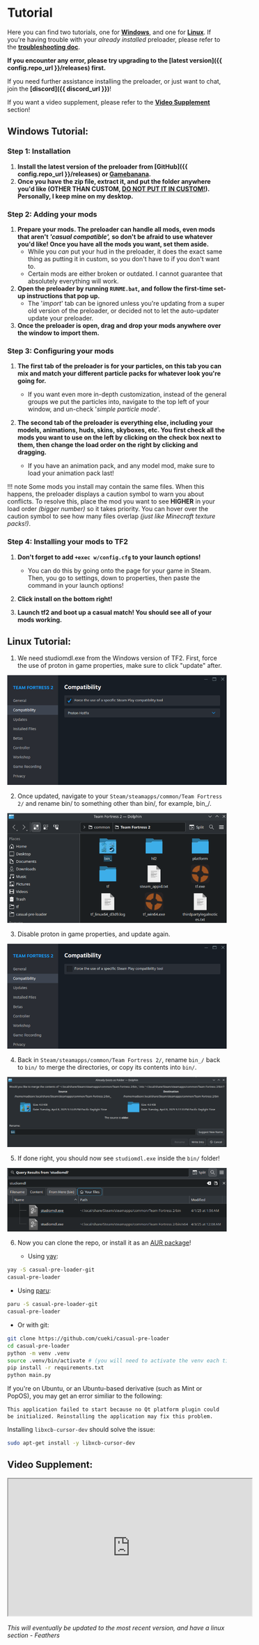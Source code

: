 # Tutorial
Here you can find two tutorials, one for [**Windows**](#windows-tutorial), and one for [**Linux**](#linux-tutorial). If you're having trouble with your *already installed* preloader, please refer to the **[troubleshooting doc](troubleshooting.md)**.

**If you encounter any error, please try upgrading to the [latest version]({{ config.repo_url }}/releases) first.**

If you need further assistance installing the preloader, or just want to chat, join the **[discord]({{ discord_url }})**!

If you want a video supplement, please refer to the [**Video Supplement**](#video-supplement) section!

## Windows Tutorial:

### Step 1: Installation

1. **Install the latest version of the preloader from [GitHub]({{ config.repo_url }}/releases) or [Gamebanana](https://gamebanana.com/tools/19049).**
2. **Once you have the zip file, extract it, and put the folder anywhere you'd like (OTHER THAN CUSTOM, <u>DO NOT PUT IT IN CUSTOM!</u>). Personally, I keep mine on my desktop.**

### Step 2: Adding your mods

1. **Prepare your mods. The preloader can handle all mods, even mods that aren't *'casual compatible',* so don't be afraid to use whatever you'd like! Once you have all the mods you want, set them aside.**
      - While you *can* put your hud in the preloader, it does the exact same thing as putting it in custom, so you don't have to if you don't want to.
      - Certain mods are either broken or outdated. I cannot guarantee that absolutely everything will work.
2. **Open the preloader by running `RUNME.bat`, and follow the first-time set-up instructions that pop up.**
      - The '*import*' tab can be ignored unless you're updating from a super old version of the preloader, or decided not to let the auto-updater update your preloader.
3. **Once the preloader is open, drag and drop your mods anywhere over the window to import them.**

### Step 3: Configuring your mods

1. **The first tab of the preloader is for your particles, on this tab you can mix and match your different particle packs for whatever look you're going for.**
      - If you want even more in-depth customization, instead of the general groups we put the particles into, navigate to the top left of your window, and un-check '*simple particle mode*'.

2. **The second tab of the preloader is everything else, including your models, animations, huds, skins, skyboxes, etc. You first check all the mods you want to use on the left by clicking on the check box next to them, then change the load order on the right by clicking and dragging.**
      - If you have an animation pack, and any model mod, make sure to load your animation pack last!

!!! note
    Some mods you install may contain the same files. When this happens, the preloader displays a caution symbol to warn you about conflicts. To resolve this, place the mod you want to see **HIGHER** in your load order *(bigger number)* so it takes priority. You can hover over the caution symbol to see how many files overlap *(just like Minecraft texture packs!)*.


### Step 4: Installing your mods to TF2

  1. **Don't forget to add `+exec w/config.cfg` to your launch options!**
     - You can do this by going onto the page for your game in Steam. Then, you go to settings, down to properties, then paste the command in your launch options!
  2. **Click install on the bottom right!**

  3. **Launch tf2 and boot up a casual match! You should see all of your mods working.**

## Linux Tutorial:
1. We need studiomdl.exe from the Windows version of TF2. First, force the use of proton in game properties, make sure to click "update" after.

![proton](images/proton.png)

2. Once updated, navigate to your `Steam/steamapps/common/Team Fortress 2/` and rename bin/ to something other than bin/, for example, bin_/.

![bin](images/bin.png)

3. Disable proton in game properties, and update again.

![disable proton](images/disable_proton.png)

4. Back in `Steam/steamapps/common/Team Fortress 2/`, rename `bin_/` back to `bin/` to merge the directories, or copy its contents into `bin/`.

![bin merge](images/bin_merge.png)

5. If done right, you should now see `studiomdl.exe` inside the `bin/` folder!

![studiomdl](images/studiomdl.png)

6. Now you can clone the repo, or install it as an [AUR package](https://aur.archlinux.org/packages/casual-pre-loader-git)!

   - Using [yay](https://github.com/Jguer/yay):
```sh
yay -S casual-pre-loader-git
casual-pre-loader
```

   - Using [paru](https://github.com/Morganamilo/paru):
```sh
paru -S casual-pre-loader-git
casual-pre-loader
```

   - Or with git:
```sh
git clone https://github.com/cueki/casual-pre-loader
cd casual-pre-loader
python -m venv .venv
source .venv/bin/activate # (you will need to activate the venv each time)
pip install -r requirements.txt
python main.py
```

If you're on Ubuntu, or an Ubuntu-based derivative (such as Mint or PopOS), you may get an error similiar to the following:
```
This application failed to start because no Qt platform plugin could be initialized. Reinstalling the application may fix this problem.
```
Installing `libxcb-cursor-dev` should solve the issue:
```sh
sudo apt-get install -y libxcb-cursor-dev
```

## Video Supplement:
<iframe width="560" height="315" src="https://www.youtube.com/watch?v=2L1A86x_m5A" frameborder="3" allow="accelerometer; autoplay; clipboard-write; encrypted-media; gyroscope; picture-in-picture" allowfullscreen></iframe>

*This will eventually be updated to the most recent version, and have a linux section - Feathers*
